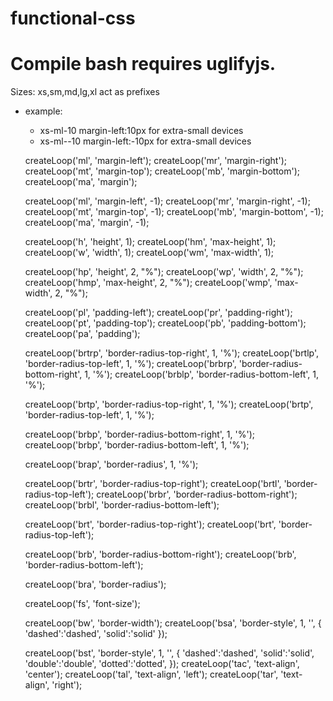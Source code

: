 # functional-css

#    Compile bash requires uglifyjs.

Sizes:
xs,sm,md,lg,xl act as prefixes

* example: 
    * xs-ml-10 margin-left:10px for extra-small devices 
    * xs-ml--10 margin-left:-10px for extra-small devices
    
    


    createLoop('ml', 'margin-left');
    createLoop('mr', 'margin-right');
    createLoop('mt', 'margin-top');
    createLoop('mb', 'margin-bottom');
    createLoop('ma', 'margin');

    createLoop('ml', 'margin-left', -1);
    createLoop('mr', 'margin-right', -1);
    createLoop('mt', 'margin-top', -1);
    createLoop('mb', 'margin-bottom', -1);
    createLoop('ma', 'margin', -1);

    createLoop('h', 'height', 1);
    createLoop('hm', 'max-height', 1);
    createLoop('w', 'width', 1);
    createLoop('wm', 'max-width', 1);

    createLoop('hp', 'height', 2, "%");
    createLoop('wp', 'width', 2, "%");
    createLoop('hmp', 'max-height', 2, "%");
    createLoop('wmp', 'max-width', 2, "%");



    createLoop('pl', 'padding-left');
    createLoop('pr', 'padding-right');
    createLoop('pt', 'padding-top');
    createLoop('pb', 'padding-bottom');
    createLoop('pa', 'padding');

    createLoop('brtrp', 'border-radius-top-right', 1, '%');
    createLoop('brtlp', 'border-radius-top-left', 1, '%');
    createLoop('brbrp', 'border-radius-bottom-right', 1, '%');
    createLoop('brblp', 'border-radius-bottom-left', 1, '%');

    createLoop('brtp', 'border-radius-top-right', 1, '%');
    createLoop('brtp', 'border-radius-top-left', 1, '%');

    createLoop('brbp', 'border-radius-bottom-right', 1, '%');
    createLoop('brbp', 'border-radius-bottom-left', 1, '%');

    createLoop('brap', 'border-radius', 1, '%');

    createLoop('brtr', 'border-radius-top-right');
    createLoop('brtl', 'border-radius-top-left');
    createLoop('brbr', 'border-radius-bottom-right');
    createLoop('brbl', 'border-radius-bottom-left');

    createLoop('brt', 'border-radius-top-right');
    createLoop('brt', 'border-radius-top-left');

    createLoop('brb', 'border-radius-bottom-right');
    createLoop('brb', 'border-radius-bottom-left');

    createLoop('bra', 'border-radius');

    createLoop('fs', 'font-size');

    createLoop('bw', 'border-width');
    createLoop('bsa', 'border-style', 1, '', {
        'dashed':'dashed',
        'solid':'solid'
    });

    createLoop('bst', 'border-style', 1, '', {
        'dashed':'dashed',
        'solid':'solid',
        'double':'double',
        'dotted':'dotted',
    });
    createLoop('tac', 'text-align', 'center');
    createLoop('tal', 'text-align', 'left');
    createLoop('tar', 'text-align', 'right');
    
